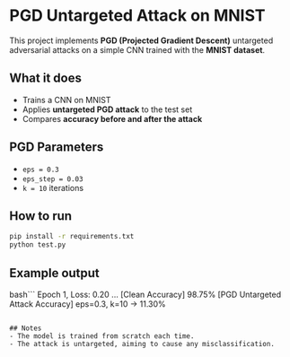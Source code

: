 # PGD Untargeted Attack on MNIST

This project implements **PGD (Projected Gradient Descent)** untargeted adversarial attacks on a simple CNN trained with the **MNIST dataset**.

## What it does

- Trains a CNN on MNIST
- Applies **untargeted PGD attack** to the test set
- Compares **accuracy before and after the attack**

## PGD Parameters

- `eps = 0.3`
- `eps_step = 0.03`
- `k = 10` iterations

## How to run

```bash
pip install -r requirements.txt
python test.py
```
## Example output
bash```
Epoch 1, Loss: 0.20
...
[Clean Accuracy] 98.75%
[PGD Untargeted Attack Accuracy] eps=0.3, k=10 → 11.30%
```

## Notes
- The model is trained from scratch each time.
- The attack is untargeted, aiming to cause any misclassification.
